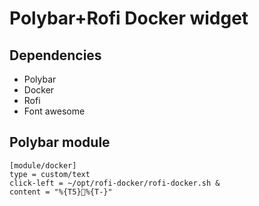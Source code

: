 # Polybar+Rofi Docker widget
## Dependencies
 - Polybar
 - Docker
 - Rofi
 - Font awesome

## Polybar module
```
[module/docker]
type = custom/text
click-left = ~/opt/rofi-docker/rofi-docker.sh &
content = "%{T5}%{T-}"
```
